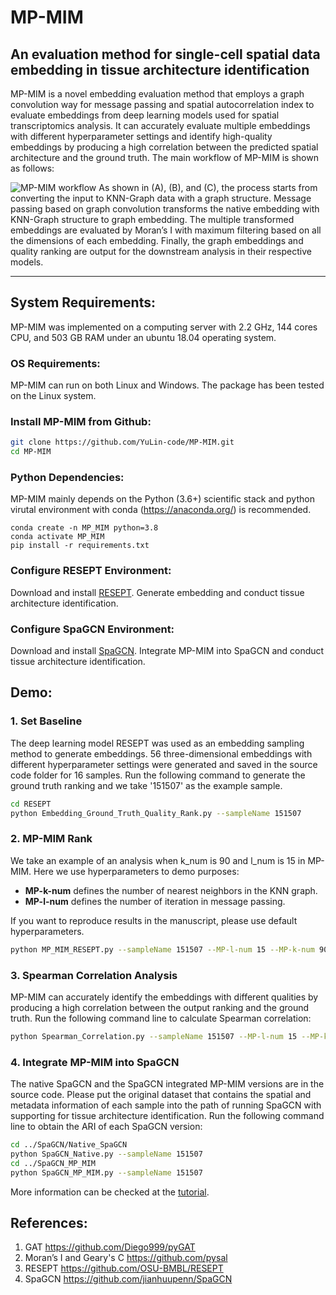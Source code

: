 # MP-MIM

## An evaluation method for single-cell spatial data embedding in tissue architecture identification

MP-MIM is a novel embedding evaluation method that employs a graph convolution way for message passing and spatial autocorrelation index to evaluate embeddings from deep learning models used for spatial transcriptomics analysis. It can accurately evaluate multiple embeddings with different hyperparameter settings and identify high-quality embeddings by producing a high correlation between the predicted spatial architecture and the ground truth. The main workflow of MP-MIM is shown as follows:

![MP-MIM workflow](docs/images/workflow.tif)
As shown in (A), (B), and (C), the process starts from converting the input to KNN-Graph data with a graph structure. Message passing based on graph convolution transforms the native embedding with KNN-Graph structure to graph embedding. The multiple transformed embeddings are evaluated by Moran’s I with maximum filtering based on all the dimensions of each embedding. Finally, the graph embeddings and quality ranking are output for the downstream analysis in their respective models.

--------------------------------------------------------------------------------

## System Requirements:

MP-MIM was implemented on a computing server with 2.2 GHz, 144 cores CPU, and 503 GB RAM under an ubuntu 18.04 operating system.

### OS Requirements: 

MP-MIM can run on both Linux and Windows. The package has been tested on the Linux system.

### Install MP-MIM from Github:

```bash
git clone https://github.com/YuLin-code/MP-MIM.git
cd MP-MIM
```

### Python Dependencies: 

MP-MIM mainly depends on the Python (3.6+) scientific stack and python virutal environment with conda (<https://anaconda.org/>) is recommended.

```shell
conda create -n MP_MIM python=3.8
conda activate MP_MIM
pip install -r requirements.txt
```

### Configure RESEPT Environment:

Download and install [RESEPT](https://github.com/OSU-BMBL/RESEPT). Generate embedding and conduct tissue architecture identification. 

### Configure SpaGCN Environment:

Download and install [SpaGCN](https://github.com/jianhuupenn/SpaGCN). Integrate MP-MIM into SpaGCN and conduct tissue architecture identification. 


## Demo:

### 1. Set Baseline

The deep learning model RESEPT was used as an embedding sampling method to generate embeddings. 56 three-dimensional embeddings with different hyperparameter settings were generated and saved in the source code folder for 16 samples. Run the following command to generate the ground truth ranking and we take '151507' as the example sample.

```bash
cd RESEPT
python Embedding_Ground_Truth_Quality_Rank.py --sampleName 151507
```

### 2. MP-MIM Rank

We take an example of an analysis when k_num is 90 and l_num is 15 in MP-MIM. Here we use hyperparameters to demo purposes:

- **MP-k-num** defines the number of nearest neighbors in the KNN graph.
- **MP-l-num** defines the number of iteration in message passing. 

If you want to reproduce results in the manuscript, please use default hyperparameters.

```bash
python MP_MIM_RESEPT.py --sampleName 151507 --MP-l-num 15 --MP-k-num 90
```

### 3. Spearman Correlation Analysis

MP-MIM can accurately identify the embeddings with different qualities by producing a high correlation between the output ranking and the ground truth. Run the following command line to calculate Spearman correlation: 

```bash
python Spearman_Correlation.py --sampleName 151507 --MP-l-num 15 --MP-k-num 90
```

### 4. Integrate MP-MIM into SpaGCN

The native SpaGCN and the SpaGCN integrated MP-MIM versions are in the source code. Please put the original dataset that contains the spatial and metadata information of each sample into the path of running SpaGCN with supporting for tissue architecture identification. Run the following command line to obtain the ARI of each SpaGCN version: 

```bash
cd ../SpaGCN/Native_SpaGCN
python SpaGCN_Native.py --sampleName 151507
cd ../SpaGCN_MP_MIM
python SpaGCN_MP_MIM.py --sampleName 151507
```

More information can be checked at the [tutorial](https://github.com/YuLin-code/MP-MIM/tree/master/tutorial).

## References:

1. GAT <https://github.com/Diego999/pyGAT>
2. Moran’s I and Geary's C <https://github.com/pysal>
3. RESEPT <https://github.com/OSU-BMBL/RESEPT>
4. SpaGCN <https://github.com/jianhuupenn/SpaGCN>
